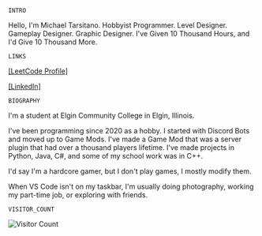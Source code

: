 `INTRO`

Hello, I'm Michael Tarsitano. Hobbyist Programmer. Level Designer. Gameplay Designer. Graphic Designer. I've Given 10 Thousand Hours, and I'd Give 10 Thousand More.

` LINKS `

[\[LeetCode Profile\]](https://leetcode.com/u/MichaelTarsitano/)


[\[LinkedIn\]](linkedin.com/in/michael-tarsitano)

`BIOGRAPHY`

I'm a student at Elgin Community College in Elgin, Illinois.

I've been programming since 2020 as a hobby. I started with Discord Bots and moved up to Game Mods. I've made a Game Mod that was a server plugin that had over a thousand players lifetime. I've made projects in Python, Java, C#, and some of my school work was in C++. 

I'd say I'm a hardcore gamer, but I don't play games, I mostly modify them. 

When VS Code isn't on my taskbar, I'm usually doing photography, working my part-time job, or exploring with friends.

`VISITOR_COUNT`

![Visitor Count](https://profile-counter.glitch.me/miketarsitano/count.svg)
<!---

miketarsitano/miketarsitano is a ✨ special ✨ repository because its `README.md` (this file) appears on your GitHub profile.
You can click the Preview link to take a look at your changes.
--->
